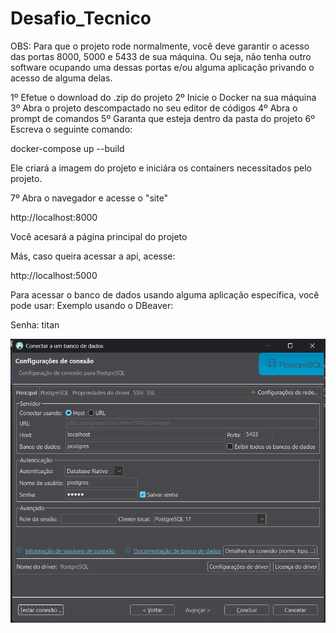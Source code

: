 # Desafio_Tecnico

OBS: Para que o projeto rode normalmente, você deve garantir o acesso das portas 8000, 5000 e 5433 de sua máquina. Ou seja, não tenha outro software ocupando uma dessas portas e/ou alguma aplicação privando o acesso de alguma delas.

1º Efetue o download do .zip do projeto
2º Inicie o Docker na sua máquina
3º Abra o projeto descompactado no seu editor de códigos
4º Abra o prompt de comandos
5º Garanta que esteja dentro da pasta do projeto
6º Escreva o seguinte comando:

docker-compose up --build

Ele criará a imagem do projeto e iniciára os containers necessitados pelo projeto.

7º Abra o navegador e acesse o "site"

http://localhost:8000

Você acesará a página principal do projeto

Más, caso queira acessar a api, acesse:

http://localhost:5000

Para acessar o banco de dados usando alguma aplicação específica, você pode usar:
Exemplo usando o DBeaver:

Senha: titan

![Descrição da imagem](image_readme/image.png)